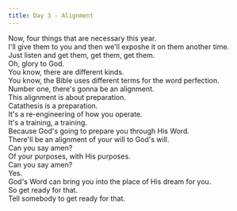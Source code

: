```yaml
---
title: Day 3 - Alignment
---
```

 Now, four things that are necessary this year.  
I'll give them to you and then we'll exposhe it on them another time.  
Just listen and get them, get them, get them.  
Oh, glory to God.  
You know, there are different kinds.  
You know, the Bible uses different terms for the word perfection.  
 Number one, there's gonna be an alignment.  
This alignment is about preparation.  
Catathesis is a preparation.  
It's a re-engineering of how you operate.  
It's a training, a training.  
 Because God's going to prepare you through His Word.  
There'll be an alignment of your will to God's will.  
Can you say amen?  
Of your purposes, with His purposes.  
Can you say amen?  
Yes.  
God's Word can bring you into the place of His dream for you.  
 So get ready for that.  
Tell somebody to get ready for that.
